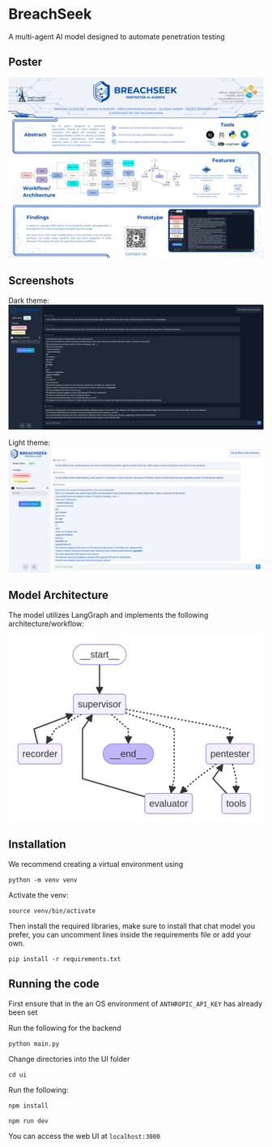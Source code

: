 # BreachSeek

A multi-agent AI model designed to automate penetration testing

## Poster
![Poster](images/BreachSeek%20(2).png)

## Screenshots
Dark theme:
![WebUI_Dark](images/WebUI_Dark.png)

Light theme:
![WebUI_Light](images/WebUI_Light.png)

## Model Architecture
The model utilizes LangGraph and implements the following architecture/workflow:

![Model Architecture](images/Graph.png)

## Installation

We recommend creating a virtual environment using 

```console
python -m venv venv
```

Activate the venv:
```console
source venv/bin/activate
```

Then install the required libraries, make sure to install that chat model you prefer, you can uncomment lines inside the requirements file or add your own. 

```console
pip install -r requirements.txt
```

## Running the code 
First ensure that in the an OS environment of `ANTHROPIC_API_KEY` has already been set

Run the following for the backend
```console
python main.py
```

Change directories into the UI folder
```console
cd ui
```

Run the following:
```console
npm install
```

```console
npm run dev
```

You can access the web UI at `localhost:3000`
